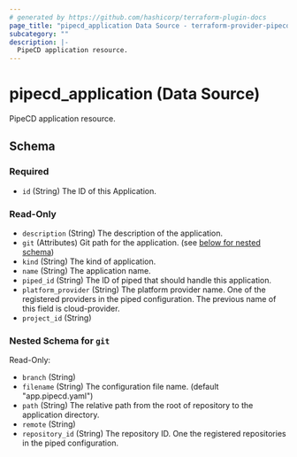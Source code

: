 ```yaml
---
# generated by https://github.com/hashicorp/terraform-plugin-docs
page_title: "pipecd_application Data Source - terraform-provider-pipecd"
subcategory: ""
description: |-
  PipeCD application resource.
---
```


# pipecd_application (Data Source)

PipeCD application resource.



<!-- schema generated by tfplugindocs -->
## Schema

### Required

- `id` (String) The ID of this Application.

### Read-Only

- `description` (String) The description of the application.
- `git` (Attributes) Git path for the application. (see [below for nested schema](#nestedatt--git))
- `kind` (String) The kind of application.
- `name` (String) The application name.
- `piped_id` (String) The ID of piped that should handle this application.
- `platform_provider` (String) The platform provider name. One of the registered providers in the piped configuration. The previous name of this field is cloud-provider.
- `project_id` (String)

<a id="nestedatt--git"></a>
### Nested Schema for `git`

Read-Only:

- `branch` (String)
- `filename` (String) The configuration file name. (default "app.pipecd.yaml")
- `path` (String) The relative path from the root of repository to the application directory.
- `remote` (String)
- `repository_id` (String) The repository ID. One the registered repositories in the piped configuration.


